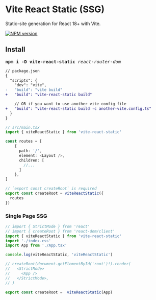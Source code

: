 # Vite React Static (SSG)

Static-site generation for React 18+ with Vite.

[![NPM version](https://img.shields.io/npm/v/vite-react-static?color=grren)](https://www.npmjs.com/package/vite-react-static)


## Install

<pre>
<b>npm i -D vite-react-static</b> <em>react-router-dom</em>
</pre>

```diff
// package.json
{
  "scripts": {
    "dev": "vite",
-   "build": "vite build"
+   "build": "vite-react-static build"

    // OR if you want to use another vite config file
+   "build": "vite-react-static build -c another-vite.config.ts"
  }
}
```

```ts
// src/main.tsx
import { viteReactStatic } from 'vite-react-static'

const routes = [
    {
      path: '/',
      element: <Layout />, 
      children: [
        //...
      ]
    },
] 

// `export const createRoot` is required
export const createRoot = viteReactStatic({
  routes
})
```

### Single Page SSG

```ts
// import { StrictMode } from 'react'
// import { createRoot } from 'react-dom/client'
import { viteReactStatic } from 'vite-react-static'
import './index.css'
import App from './App.tsx'

console.log(viteReactStatic, 'viteReactStatic')

// createRoot(document.getElementById('root')!).render(
//   <StrictMode>
//     <App />
//   </StrictMode>,
// )

export const createRoot =  viteReactStatic(App)
```
